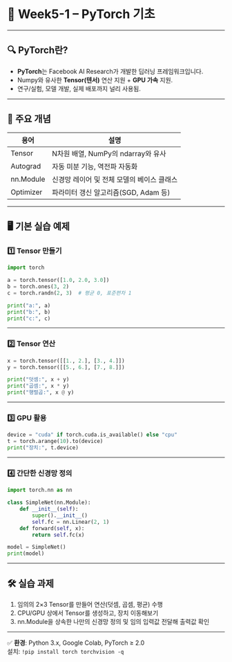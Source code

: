 # 📘 Week5-1 – PyTorch 기초

---

## 🔍 PyTorch란?

- **PyTorch**는 Facebook AI Research가 개발한 딥러닝 프레임워크입니다.
- Numpy와 유사한 **Tensor(텐서)** 연산 지원 + **GPU 가속** 지원.
- 연구/실험, 모델 개발, 실제 배포까지 널리 사용됨.

---

## 🔢 주요 개념

| 용어 | 설명 |
|------|---------------------------|
| Tensor | N차원 배열, NumPy의 ndarray와 유사 |
| Autograd | 자동 미분 기능, 역전파 자동화 |
| nn.Module | 신경망 레이어 및 전체 모델의 베이스 클래스 |
| Optimizer | 파라미터 갱신 알고리즘(SGD, Adam 등) |

---

## 🖥️ 기본 실습 예제

### 1️⃣ Tensor 만들기

```python
import torch

a = torch.tensor([1.0, 2.0, 3.0])
b = torch.ones(3, 2)
c = torch.randn(2, 3)  # 평균 0, 표준편차 1

print("a:", a)
print("b:", b)
print("c:", c)
```

---

### 2️⃣ Tensor 연산

```python
x = torch.tensor([[1., 2.], [3., 4.]])
y = torch.tensor([[5., 6.], [7., 8.]])

print("덧셈:", x + y)
print("곱셈:", x * y)
print("행렬곱:", x @ y)
```

---

### 3️⃣ GPU 활용

```python
device = "cuda" if torch.cuda.is_available() else "cpu"
t = torch.arange(10).to(device)
print("장치:", t.device)
```

---

### 4️⃣ 간단한 신경망 정의

```python
import torch.nn as nn

class SimpleNet(nn.Module):
    def __init__(self):
        super().__init__()
        self.fc = nn.Linear(2, 1)
    def forward(self, x):
        return self.fc(x)

model = SimpleNet()
print(model)
```

---

## 🛠️ 실습 과제

1. 임의의 2×3 Tensor를 만들어 연산(덧셈, 곱셈, 평균) 수행  
2. CPU/GPU 상에서 Tensor를 생성하고, 장치 이동해보기  
3. nn.Module을 상속한 나만의 신경망 정의 및 임의 입력값 전달해 출력값 확인  

---

✅ **환경**: Python 3.x, Google Colab, PyTorch ≥ 2.0  
설치: `!pip install torch torchvision -q`
